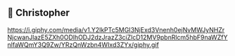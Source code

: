 ## 🐬 Christopher
<p>
  <a href="https://i.giphy.com/media/v1.Y2lkPTc5MGI3NjExd3Vnenh0ejNvMWJyNHZrNjcwanJlazE5ZXh0ODlhODJ2dzJrazZ3ciZlcD12MV9pbnRlcm5hbF9naWZfYnlfaWQmY3Q9Zw/YRzQnWzbn4WIxd3ZYx/giphy.gif">
    https://i.giphy.com/media/v1.Y2lkPTc5MGI3NjExd3Vnenh0ejNvMWJyNHZrNjcwanJlazE5ZXh0ODlhODJ2dzJrazZ3ciZlcD12MV9pbnRlcm5hbF9naWZfYnlfaWQmY3Q9Zw/YRzQnWzbn4WIxd3ZYx/giphy.gif
  </a>
</p>
<!--
**Metopher/Metopher** is a ✨ _special_ ✨ repository because its `README.md` (this file) appears on your GitHub profile.

Here are some ideas to get you started:

- 🔭 I’m currently working on ...
- 🌱 I’m currently learning ...
- 👯 I’m looking to collaborate on ...
- 🤔 I’m looking for help with ...
- 💬 Ask me about ...
- 📫 How to reach me: ...
- 😄 Pronouns: ...
- ⚡ Fun fact: ...
-->
